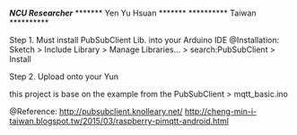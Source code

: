 *******NCU Researcher*******
******* Yen Yu Hsuan ******* 
********** Taiwan **********

Step 1.
Must install PubSubClient Lib. into your Arduino IDE
@Installation:
Sketch > Include Library > Manage Libraries... > search:PubSubClient > Install

Step 2.
Upload onto your Yun

this project is base on the example from the PubSubClient > mqtt_basic.ino

@Reference:
http://pubsubclient.knolleary.net/
http://cheng-min-i-taiwan.blogspot.tw/2015/03/raspberry-pimqtt-android.html
